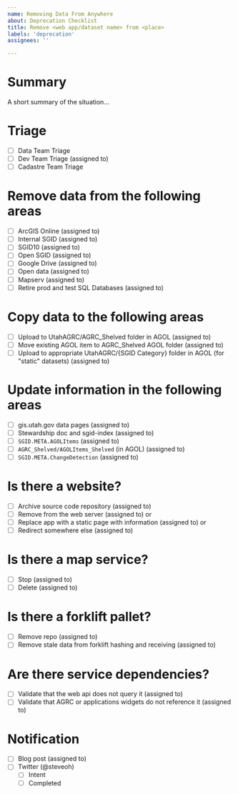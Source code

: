 ```yaml
---
name: Removing Data From Anywhere
about: Deprecation Checklist
title: Remove <web app/dataset name> from <place>
labels: 'deprecation'
assignees: ''

---
```

# Summary

A short summary of the situation...

<!-- 
1. The three teams will triage the request, striking through any line that does not apply.
1. Assign each step to someone based on list of assignments
1. All checkboxes should either be removed or checked before closing the issue.
-->

# Triage

- [ ] Data Team Triage
- [ ] Dev Team Triage (assigned to)
- [ ] Cadastre Team Triage

# Remove data from the following areas

- [ ] ArcGIS Online (assigned to)
- [ ] Internal SGID (assigned to)
- [ ] SGID10 (assigned to)
- [ ] Open SGID (assigned to)
- [ ] Google Drive (assigned to)
- [ ] Open data (assigned to)
- [ ] Mapserv (assigned to)
- [ ] Retire prod and test SQL Databases (assigned to)

# Copy data to the following areas

- [ ] Upload to UtahAGRC/AGRC_Shelved folder in AGOL (assigned to)
- [ ] Move existing AGOL item to AGRC_Shelved AGOL folder (assigned to)
- [ ] Upload to appropriate UtahAGRC/{SGID Category} folder in AGOL (for "static" datasets) (assigned to)

# Update information in the following areas

- [ ] gis.utah.gov data pages (assigned to)
- [ ] Stewardship doc and sgid-index (assigned to)
- [ ] `SGID.META.AGOLItems` (assigned to)
- [ ] `AGRC_Shelved/AGOLItems_Shelved` (in AGOL) (assigned to)
- [ ] `SGID.META.ChangeDetection` (assigned to)

# Is there a website?

- [ ] Archive source code repository (assigned to)
- [ ] Remove from the web server (assigned to)
or
- [ ] Replace app with a static page with information (assigned to)
or
- [ ] Redirect somewhere else (assigned to)

# Is there a map service?

- [ ] Stop (assigned to)
- [ ] Delete (assigned to)

# Is there a forklift pallet?

- [ ] Remove repo (assigned to)
- [ ] Remove stale data from forklift hashing and receiving (assigned to)

# Are there service dependencies?

- [ ] Validate that the web api does not query it (assigned to)
- [ ] Validate that AGRC or applications widgets do not reference it (assigned to)

# Notification

- [ ] Blog post (assigned to)
- [ ] Twitter (@steveoh)
  - [ ] Intent
  - [ ] Completed
